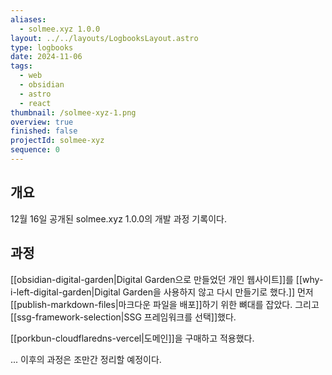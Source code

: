 ```yaml
---
aliases:
  - solmee.xyz 1.0.0
layout: ../../layouts/LogbooksLayout.astro
type: logbooks
date: 2024-11-06
tags:
  - web
  - obsidian
  - astro
  - react
thumbnail: /solmee-xyz-1.png
overview: true
finished: false
projectId: solmee-xyz
sequence: 0
---
```

## 개요
12월 16일 공개된 solmee.xyz 1.0.0의 개발 과정 기록이다.

## 과정
[[obsidian-digital-garden|Digital Garden으로 만들었던 개인 웹사이트]]를 [[why-i-left-digital-garden|Digital Garden을 사용하지 않고 다시 만들기로 했다.]] 먼저 [[publish-markdown-files|마크다운 파일을 배포]]하기 위한 뼈대를 잡았다. 그리고 [[ssg-framework-selection|SSG 프레임워크를 선택]]했다.

[[porkbun-cloudflaredns-vercel|도메인]]을 구매하고 적용했다.

... 이후의 과정은 조만간 정리할 예정이다.